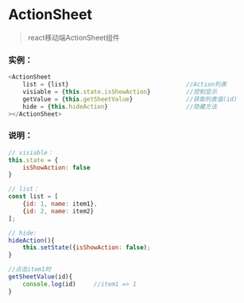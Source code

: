 # ActionSheet

>react移动端ActionSheet组件

### 实例：

```js
<ActionSheet  
    list = {list}                                 //Action列表
    visiable = {this.state.isShowAction}          //控制显示
    getValue = {this.getSheetValue}               //获取列表值(id)
    hide = {this.hideAction}                      //隐藏方法
></ActionSheet>
```

### 说明：
```js
// visiable：
this.state = {
    isShowAction: false
}
```
```js
// list： 
const list = [
    {id: 1, name: item1},
    {id: 2, name: item2}
];
```
```js
// hide:
hideAction(){
    this.setState({isShowAction: false);
}
```
```js
//点击item1时
getSheetValue(id){
    console.log(id)     //item1 => 1
}
```


